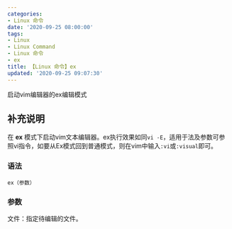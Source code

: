 ```yaml
---
categories:
- Linux 命令
date: '2020-09-25 08:00:00'
tags:
- Linux
- Linux Command
- Linux 命令
- ex
title: 【Linux 命令】ex
updated: '2020-09-25 09:07:30'
---
```


启动vim编辑器的ex编辑模式

## 补充说明

在 **ex** 模式下启动vim文本编辑器。ex执行效果如同`vi -E`，适用于法及参数可参照vi指令，如要从Ex模式回到普通模式，则在vim中输入`:vi`或`:visual`即可。

###  语法

```shell
ex（参数）
```

###  参数

文件：指定待编辑的文件。


<!-- Linux命令行搜索引擎：https://jaywcjlove.github.io/linux-command/ -->
